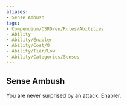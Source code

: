 ```yaml
---
aliases:
- Sense Ambush
tags:
- Compendium/CSRD/en/Rules/Abilities
- Ability
- Ability/Enabler
- Ability/Cost/0
- Ability/Tier/Low
- Ability/Categories/Senses
---
```


  
## Sense Ambush  
You are never surprised by an attack. Enabler.
